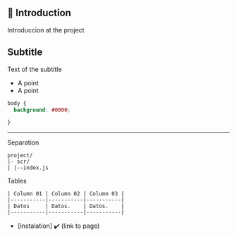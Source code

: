 ## 👤 Introduction

Introduccion at the project


## Subtitle


Text of the subtitle
- A point
- A point

``` css
body {
  background: #0000;

}

```


--- 
Separation


```plaintext
project/
|- scr/
| |--index.js
```

Tables
```plaintext
| Column 01 | Column 02 | Column 03 |
|-----------|-----------|-----------|
| Datos     | Datos.    | Datos.    |
|-----------|-----------|-----------|
```


- [instalation] ✔️ (link to page) 


<!-- code version 01 -->